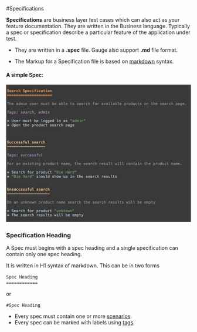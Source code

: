 #Specifications


**Specifications** are business layer test cases which can also act as your feature documentation. They are written in the Business language. Typically a spec or specification describe a particular feature of the application under test.

* They are written in a **.spec** file. Gauge also support **.md** file format.

* The Markup for a Specification file is based on [markdown](https://en.wikipedia.org/wiki/Markdown) syntax.


#### A simple Spec:

![Spec](images/spec.png "Specification")


### Specification Heading

A Spec must begins with a spec heading and a single specification can contain only one spec heading.

It is written in H1 syntax of markdown. This can be in two forms

````
Spec Heading
============
````
 or

````
#Spec Heading
````

* Every spec must contain one or more [scenarios](scenarios.md).
* Every spec can be marked with labels using [tags](tags).




